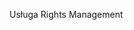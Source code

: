 <Token xmlns:xlink="http://www.w3.org/1999/xlink">Usługa Rights Management</Token>

<!--HONumber=Jan17_HO1-->


